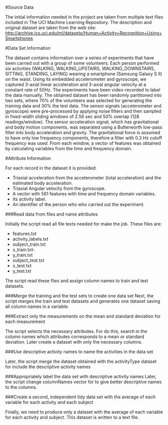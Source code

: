 #Source Data

The initial information needed in the project are taken from multiple text files included in The UCI Machine Learning Repository.
The description and original dataset are taken from the web site:
http://archive.ics.uci.edu/ml/datasets/Human+Activity+Recognition+Using+Smartphones

#Data Set Information

The dataset contains information over a series of experiments that have been carried out with a group of some volunteers. Each person performed six activities (WALKING, WALKING_UPSTAIRS, WALKING_DOWNSTAIRS, SITTING, STANDING, LAYING) wearing a smartphone (Samsung Galaxy S II) on the waist. Using its embedded accelerometer and gyroscope, we captured 3-axial linear acceleration and 3-axial angular velocity at a constant rate of 50Hz. The experiments have been video-recorded to label the data manually. The obtained dataset has been randomly partitioned into two sets, where 70% of the volunteers was selected for generating the training data and 30% the test data.
The sensor signals (accelerometer and gyroscope) were pre-processed by applying noise filters and then sampled in fixed-width sliding windows of 2.56 sec and 50% overlap (128 readings/window). The sensor acceleration signal, which has gravitational and body motion components, was separated using a Butterworth low-pass filter into body acceleration and gravity. The gravitational force is assumed to have only low frequency components, therefore a filter with 0.3 Hz cutoff frequency was used. From each window, a vector of features was obtained by calculating variables from the time and frequency domain.

#Attribute Information

For each record in the dataset it is provided:
- Triaxial acceleration from the accelerometer (total acceleration) and the estimated body acceleration.
- Triaxial Angular velocity from the gyroscope.
- A vector with 561 features with time and frequency domain variables.
- Its activity label.
- An identifier of the person who who carried out the experiment.

###Read data from files and name attributes

Initially the script read all file texts needed for make the job. These files are:

- features.txt
- activity_labels.txt
- subject_train.txt
- x_train.txt-
- y_train.txt
- subject_test.txt
- x_test.txt
- y_test.txt

The script read these files and assign column names to train and test datasets. 

###Merge the training and the test sets to create one data set
Next, the script merges the train and test datasets and generates one dataset saving all column names in a variable.

###Extract only the measurements on the mean and standard deviation for each measurement

The script selects the necessary attributes. For do this, search in the column names which attributes corresponds to a mean or standard deviation. Later create a dataset with only the necessary columns.

###Use descriptive activity names to name the activities in the data set

Later, the script merge the dataset obtained with the activityType dataset for include the descriptive activity names

###Appropriately label the data set with descriptive activity names
Later, the script change columnNames vector for to give better descriptive names to the columns. 

###Create a second, independent tidy data set with the average of each variable for each activity and each subject

Finally, we need to produce only a dataset with the average of each variable for each activity and subject. This dataset is written to a text file.

